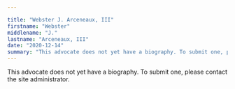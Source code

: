 ```yaml
---

title: "Webster J. Arceneaux, III"
firstname: "Webster"
middlename: "J."
lastname: "Arceneaux, III"
date: "2020-12-14"
summary: "This advocate does not yet have a biography. To submit one, please contact the site administrator."
---
```

This advocate does not yet have a biography. To submit one, please contact the site administrator.

